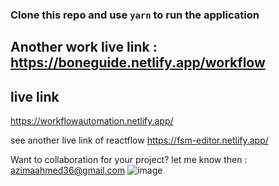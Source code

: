 ### Clone this repo and use `yarn` to run the application

## Another work live link : https://boneguide.netlify.app/workflow

## live link 
https://workflowautomation.netlify.app/

see another live link of reactflow
https://fsm-editor.netlify.app/

Want to collaboration for your project?
let me know then : azimaahmed36@gmail.com
![image](https://user-images.githubusercontent.com/67516192/218781461-0aac3060-ee8d-442b-a2ff-31bb1b9031a4.png)

